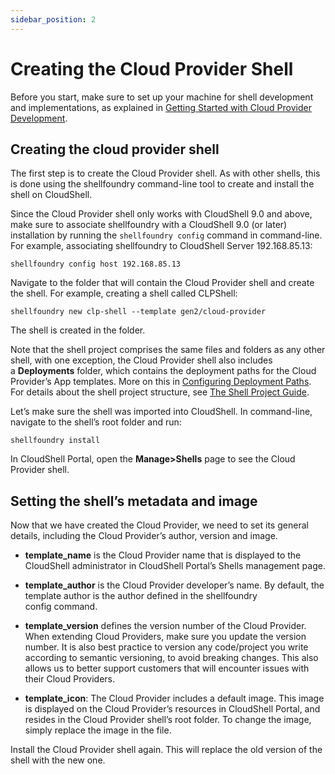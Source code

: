 ```yaml
---
sidebar_position: 2
---
```


# Creating the Cloud Provider Shell

Before you start, make sure to set up your machine for shell development and implementations, as explained in [Getting Started with Cloud Provider Development](https://help.quali.com/Online%20Help/0.0/Portal/Content/DevGuide/Cld-Prvdrs/Getting-Started.htm).

## Creating the cloud provider shell

The first step is to create the Cloud Provider shell. As with other shells, this is done using the shellfoundry command-line tool to create and install the shell on CloudShell.

Since the Cloud Provider shell only works with CloudShell 9.0 and above, make sure to associate shellfoundry with a CloudShell 9.0 (or later) installation by running the `shellfoundry config` command in command-line. For example, associating shellfoundry to CloudShell Server 192.168.85.13:

`shellfoundry config host 192.168.85.13`

Navigate to the folder that will contain the Cloud Provider shell and create the shell. For example, creating a shell called CLPShell:

`shellfoundry new clp-shell --template gen2/cloud-provider`

The shell is created in the folder.

Note that the shell project comprises the same files and folders as any other shell, with one exception, the Cloud Provider shell also includes a **Deployments** folder, which contains the deployment paths for the Cloud Provider’s App templates. More on this in [Configuring Deployment Paths](https://help.quali.com/Online%20Help/0.0/Portal/Content/DevGuide/Cld-Prvdrs/Configuring-Deployment-Paths.htm). For details about the shell project structure, see [The Shell Project Guide](https://help.quali.com/Online%20Help/0.0/Portal/Content/DevGuide/Shells/The-Shell-Project.htm).

Let’s make sure the shell was imported into CloudShell. In command-line, navigate to the shell’s root folder and run:

`shellfoundry install`

In CloudShell Portal, open the **Manage>Shells** page to see the Cloud Provider shell.

## Setting the shell’s metadata and image

Now that we have created the Cloud Provider, we need to set its general details, including the Cloud Provider’s author, version and image.

- **template\_name** is the Cloud Provider name that is displayed to the CloudShell administrator in CloudShell Portal’s Shells management page.
    
- **template\_author** is the Cloud Provider developer’s name. By default, the template author is the author defined in the shellfoundry config command.
    
- **template\_version** defines the version number of the Cloud Provider. When extending Cloud Providers, make sure you update the version number. It is also best practice to version any code/project you write according to semantic versioning, to avoid breaking changes. This also allows us to better support customers that will encounter issues with their Cloud Providers.
    
- **template\_icon**: The Cloud Provider includes a default image. This image is displayed on the Cloud Provider’s resources in CloudShell Portal, and resides in the Cloud Provider shell’s root folder. To change the image, simply replace the image in the file.
    

Install the Cloud Provider shell again. This will replace the old version of the shell with the new one.
